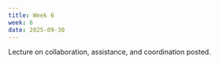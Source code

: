 ```yaml
---
title: Week 6
week: 6
date: 2025-09-30
---
```


Lecture on collaboration, assistance, and coordination posted. 